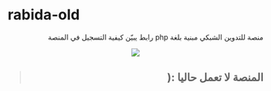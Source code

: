 # rabida-old
<div dir="rtl">
  منصة للتدوين الشبكي مبنية بلغة php  
  رابط يبيّن كيفية التسجيل في المنصة
  <center>
    
  [![](https://img.youtube.com/vi/tKAa3bHpppY/0.jpg)](https://www.youtube.com/watch?v=tKAa3bHpppY "click to open youtube.com")
  
  </center>
  
  > ## المنصة لا تعمل حاليا :(
</div>
